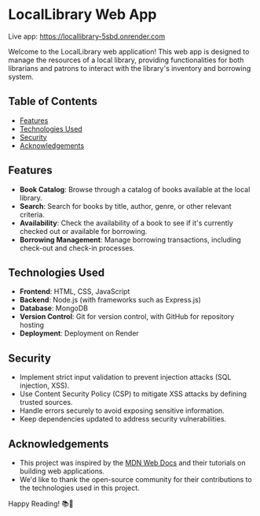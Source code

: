# LocalLibrary Web App

Live app: https://locallibrary-5sbd.onrender.com

Welcome to the LocalLibrary web application! This web app is designed to manage the resources of a local library, providing functionalities for both librarians and patrons to interact with the library's inventory and borrowing system.

## Table of Contents
- [Features](#features)
- [Technologies Used](#technologies-used)
- [Security](#security)
- [Acknowledgements](#acknowledgements)

## Features

- **Book Catalog**: Browse through a catalog of books available at the local library.
- **Search**: Search for books by title, author, genre, or other relevant criteria.
- **Availability**: Check the availability of a book to see if it's currently checked out or available for borrowing.
- **Borrowing Management**: Manage borrowing transactions, including check-out and check-in processes.

## Technologies Used

- **Frontend**: HTML, CSS, JavaScript
- **Backend**: Node.js (with frameworks such as Express.js)
- **Database**: MongoDB
- **Version Control**: Git for version control, with GitHub for repository hosting
- **Deployment**: Deployment on Render

## Security

- Implement strict input validation to prevent injection attacks (SQL injection, XSS).
- Use Content Security Policy (CSP) to mitigate XSS attacks by defining trusted sources.
- Handle errors securely to avoid exposing sensitive information.
- Keep dependencies updated to address security vulnerabilities.

## Acknowledgements

- This project was inspired by the [MDN Web Docs](https://developer.mozilla.org/en-US/docs/Web) and their tutorials on building web applications.
- We'd like to thank the open-source community for their contributions to the technologies used in this project.

Happy Reading! 📚📖

